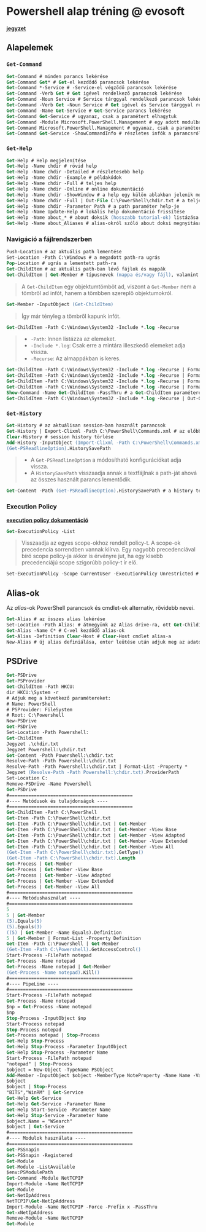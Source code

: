# Powershell alap tréning @ evosoft

[**jegyzet**](./MFMSPS1_22022_3059_0_Csabradi_Attila_1645699201_PowerShell_alapok_tananyag_mfmsps1_v1.pdf)

## Alapelemek

### `Get-Command`

```ps
Get-Command	# minden parancs lekérése
Get-Command Get* # Get-el kezdődő parancsok lekérése
Get-Command *-Service # -Service-el végződő parancsok lekérése
Get-Command -Verb Get # Get igével rendelkező parancsok lekérése
Get-Command -Noun Service # Service tárggyal rendelkező parancsok lekérése
Get-Command -Verb Get -Noun Service # Get igével és Service tárggyal rendelkező parancsok lekérése -> Get-Service
Get-Command -Name Get-Service # Get-Service parancs lekérése
Get-Command Get-Service # ugyanaz, csak a paramétert elhagytuk
Get-Command -Module Microsoft.PowerShell.Management # egy adott modulban szereplő parancsok lekérése
Get-Command Microsoft.PowerShell.Management # ugyanaz, csak a paramétert elhagytuk
Get-Command Get-Service -ShowCommandInfo # részletes infók a parancsról
```

### `Get-Help`

```ps
Get-Help # Help megjelenítése
Get-Help -Name chdir # rövid help
Get-Help -Name chdir -Detailed # részletesebb help
Get-Help -Name chdir -Example # példakódok
Get-Help -Name chdir -Full # teljes help
Get-Help -Name chdir -Online # online dokumentáció
Get-Help -Name chdir -ShowWindow # a help egy külön ablakban jelenik meg
Get-Help -Name chdir -Full | Out-File C:\PowerShell\chdir.txt # a teljes help lementése egy fájlba
Get-Help -Name chdir -Parameter Path # a path paraméter help-je
Get-Help -Name Update-Help # lokális help dokumentáció frissítése
Get-Help -Name about_* # about doksik (hosszabb tutorial-ok) listázása
Get-Help -Name about_Aliases # alias-okról szóló about doksi megnyitása
```

### Navigáció a fájlrendszerben

```ps
Push-Location # az aktuális path lementése
Set-Location -Path C:\Windows # a megadott path-ra ugrás
Pop-Location # ugrás a lementett path-ra
Get-ChildItem # az aktuális path-ban lévő fájlok és mappák
Get-ChildItem | Get-Member # típusnevek (mappa és/vagy fájl), valamint azok elemei (függvény, property...)
```

> A `Get-ChildItem` egy objektumtömböt ad, viszont a `Get-Member` nem a tömbről ad infót, hanem a tömbben szereplő objektumokról.

```ps
Get-Member -InputObject (Get-ChildItem)
```

> Így már tényleg a tömbről kapunk infót.

```ps
Get-ChildItem -Path C:\Windows\System32 -Include *.log -Recurse
```

> - `-Path`: Innen listázza az elemeket.
> - `-Include *.log`: Csak erre a mintára illeszkedő elemeket adja vissza.
> - `-Recurse`: Az almappákban is keres.

```ps
Get-ChildItem -Path C:\Windows\System32 -Include *.log -Recurse | Format-List # listába írja ki az elemeket -> minden property-nek új sor
Get-ChildItem -Path C:\Windows\System32 -Include *.log -Recurse | Format-List -Property FullName, CreationTime, LastWriteTime, LastAccessTime # megadható, hogy mely property-ket akarjuk a listában látni
Get-ChildItem -Path C:\Windows\System32 -Include *.log -Recurse | Format-Table -Property FullName, CreationTime, LastWriteTime, LastAccessTime # ugyanaz, csak itt táblázat a kimenet
Get-ChildItem -Path C:\Windows\System32 -Include *.log -Recurse | Format-List -Property * # minden property kilistázása
Show-Command -Name Get-ChildItem -PassThru # a Get-ChildItem paraméterei egy felugró ablakban megadhatók
Get-ChildItem -Path C:\Windows\System32 -Include *.log -Recurse | Out-GridView # az eredmény egy külön ablakban jelenik meg
```

### `Get-History`

```ps
Get-History # az aktuálisan session-ban használt parancsok
Get-History | Export-Clixml -Path C:\PowerShell\Commands.xml # az előbbi lementése CLI XML formátumba
Clear-History # session history törlése
Add-History -InputObject (Import-Clixml -Path C:\PowerShell\Commands.xml) # history beimportálása
(Get-PSReadlineOption).HistorySavePath
```

> - A `Get-PSReadlineOption` a módosítható konfigurációkat adja vissza.
> - A `HistorySavePath` visszaadja annak a textfájlnak a path-ját ahová az összes használt parancs lementődik.

```ps
Get-Content -Path (Get-PSReadlineOption).HistorySavePath # a history textfájl kiiratása
```

### Execution Policy

[**execution policy dokumentáció**](https://docs.microsoft.com/en-us/powershell/module/microsoft.powershell.core/about/about_execution_policies?view=powershell-7.2)

```ps
Get-ExecutionPolicy -List
```

> Visszaadja az egyes scope-okhoz rendelt policy-t. A scope-ok precedencia sorrendben vannak kiírva. Egy nagyobb precedenciával bíró scope policy-ja akkor is érvényre jut, ha egy kisebb precedenciájú scope szigorúbb policy-t ír elő.

```ps
Set-ExecutionPolicy -Scope CurrentUser -ExecutionPolicy Unrestricted # Unrestricted policy beállítása a CurrentUser scope-hoz
```

## Alias-ok

Az *alias*-ok PowerShell parancsok és cmdlet-ek alternatív, rövidebb nevei.

```ps
Get-Alias # az összes alias lekérése
Set-Location -Path Alias: # átmegyünk az Alias drive-ra, ott Get-ChildItem-el ugyanazt kapjuk, mint az előző paranccsal
Get-Alias -Name C* # C-vel kezdődő alias-ok
Get-Alias -Definition Clear-Host # Clear-Host cmdlet alias-a
New-Alias # új alias definiálása, enter leütése után adjuk meg az adatokat
```

## PSDrive

```ps
Get-PSDrive
Get-PSProvider
Get-ChildItem -Path HKCU:
dir HKCU:\System -r
# Adjuk meg a következő paramétereket:
# Name: PowerShell
# PSProvider: FileSystem
# Root: C:\Powershell
New-PSDrive
Get-PSDrive
Set-Location -Path Powershell:
Get-ChildItem
Jegyzet .\chdir.txt
Jegyzet Powershell:\chdir.txt
Get-Content -Path Powershell:\chdir.txt
Resolve-Path -Path Powershell:\chdir.txt
Resolve-Path -Path Powershell:\chdir.txt | Format-List -Property *
Jegyzet (Resolve-Path -Path Powershell:\chdir.txt).ProviderPath
Set-Location C:
Remove-PSDrive -Name Powershell
Get-PSDrive
#=============================================
#---- Metódusok és tulajdonságok ----
#=============================================
Get-ChildItem -Path C:\PowerShell
Get-Item -Path C:\PowerShell\chdir.txt
Get-Item -Path C:\PowerShell\chdir.txt | Get-Member
Get-Item -Path C:\PowerShell\chdir.txt | Get-Member -View Base
Get-Item -Path C:\PowerShell\chdir.txt | Get-Member -View Adapted
Get-Item -Path C:\PowerShell\chdir.txt | Get-Member -View Extended
Get-Item -Path C:\PowerShell\chdir.txt | Get-Member -View All
(Get-Item -Path C:\PowerShell\chdir.txt).GetType()
(Get-Item -Path C:\PowerShell\chdir.txt).Length
Get-Process | Get-Member
Get-Process | Get-Member -View Base
Get-Process | Get-Member -View Adapted
Get-Process | Get-Member -View Extended
Get-Process | Get-Member -View All
#=============================================
#---- Metódushasználat ----
#=============================================
5
5 | Get-Member
(5).Equals(5)
(5).Equals(3)
((5) | Get-Member -Name Equals).Definition
5 | Get-Member | Format-List -Property Definition
Get-Item -Path C:\Powershell | Get-Member
(Get-Item -Path C:\Powershell).GetAccessControl()
Start-Process -FilePath notepad
Get-Process -Name notepad
Get-Process -Name notepad | Get-Member
(Get-Process -Name notepad).Kill()
#=============================================
#---- PipeLine ----
#=============================================
Start-Process -FilePath notepad
Get-Process -Name notepad
$np = Get-Process -Name notepad
$np
Stop-Process -InputObject $np
Start-Process notepad
Stop-Process notepad
Get-Process notepad | Stop-Process
Get-Help Stop-Process
Get-Help Stop-Process -Parameter InputObject
Get-Help Stop-Process -Parameter Name
Start-Process -FilePath notepad
"notepad" | Stop-Process
$object = New-Object -TypeName PSObject
Add-Member -InputObject $object -MemberType NoteProperty -Name Name -Value "notepad"
$object
$object | Stop-Process
"BITS","WinRM" | Get-Service
Get-Help Get-Service
Get-Help Get-Service -Parameter Name
Get-Help Start-Service -Parameter Name
Get-Help Stop-Service -Parameter Name
$object.Name = "WSearch"
$object | Get-Service
#=============================================
#---- Modulok használata ----
#=============================================
Get-PSSnapin
Get-PSSnapin -Registered
Get-Module
Get-Module -ListAvailable
$env:PSModulePath
Get-Command -Module NetTCPIP
Import-Module -Name NetTCPIP
Get-Module
Get-NetIpAddress
NetTCPIP\Get-NetIpAddress
Import-Module -Name NetTCPIP -Force -Prefix x -PassThru
Get-xNetIpAddress
Remove-Module -Name NetTCPIP
Get-Module
```
